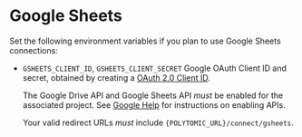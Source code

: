 # Google Sheets

Set the following environment variables if you plan to use Google Sheets connections:

- `GSHEETS_CLIENT_ID`, `GSHEETS_CLIENT_SECRET`
  Google OAuth Client ID and secret, obtained by creating a [OAuth 2.0 Client ID](https://console.developers.google.com/apis/credentials).

  The Google Drive API and Google Sheets API *must* be enabled for the associated project. See [Google Help](https://support.google.com/googleapi/answer/6158841?hl=en) for instructions on enabling APIs.

  Your valid redirect URLs _must_ include `{POLYTOMIC_URL}/connect/gsheets`.
